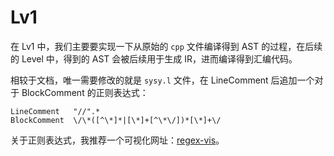 # Lv1


在 Lv1 中，我们主要要实现一下从原始的 `cpp` 文件编译得到 AST 的过程，在后续的 Level 中，得到的 AST 会被后续用于生成 IR，进而编译得到汇编代码。

相较于文档，唯一需要修改的就是 `sysy.l` 文件，在 LineComment 后追加一个对于 BlockComment 的正则表达式：

```
LineComment   "//".*
BlockComment  \/\*([^\*]*|[\*]+[^\*\/])*[\*]+\/
```

关于正则表达式，我推荐一个可视化网址：[regex-vis](https://regex-vis.com/)。
